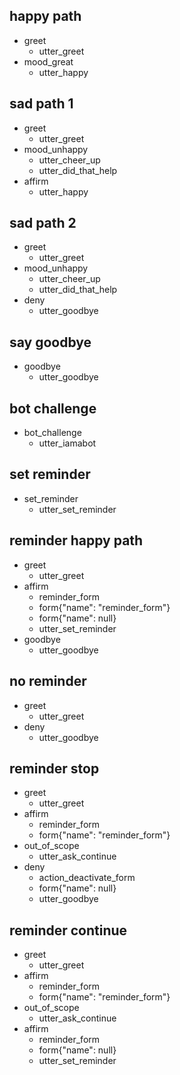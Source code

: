 ## happy path
* greet
  - utter_greet
* mood_great
  - utter_happy

## sad path 1
* greet
  - utter_greet
* mood_unhappy
  - utter_cheer_up
  - utter_did_that_help
* affirm
  - utter_happy

## sad path 2
* greet
  - utter_greet
* mood_unhappy
  - utter_cheer_up
  - utter_did_that_help
* deny
  - utter_goodbye

## say goodbye
* goodbye
  - utter_goodbye

## bot challenge
* bot_challenge
  - utter_iamabot

## set reminder
* set_reminder
  - utter_set_reminder

## reminder happy path
* greet
  - utter_greet
* affirm
  - reminder_form
  - form{"name": "reminder_form"}
  - form{"name": null}
  - utter_set_reminder
* goodbye
  - utter_goodbye

## no reminder
* greet
    - utter_greet
* deny
    - utter_goodbye

## reminder stop
* greet
    - utter_greet
* affirm
    - reminder_form
    - form{"name": "reminder_form"}
* out_of_scope
    - utter_ask_continue
* deny
    - action_deactivate_form
    - form{"name": null}
    - utter_goodbye

## reminder continue
* greet
    - utter_greet
* affirm
    - reminder_form
    - form{"name": "reminder_form"}
* out_of_scope
    - utter_ask_continue
* affirm
    - reminder_form
    - form{"name": null}
    - utter_set_reminder
